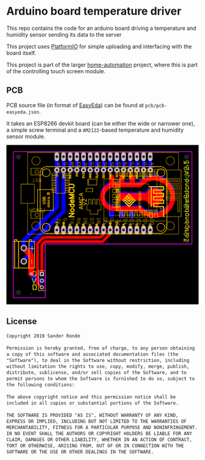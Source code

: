 # Arduino board temperature driver

This repo contains the code for an arduino board driving a temperature and humidity sensor sending its data to the server

This project uses [PlatformIO](https://platformio.org/) for simple uploading and interfacing with the board itself.

This project is part of the larger [home-automation](https://github.com/SanderRonde/home-automation) project, where this is part of the controlling touch screen module.

## PCB

PCB source file (in format of [EasyEda](https://easyeda.com)) can be found at `pcb/pcb-easyeda.json`.

It takes an ESP8266 devkit board (can be either the wide or narrower one), a simple screw terminal and a `AM2122`-based temperature and humidity sensor module.

![PCB](./pcb/pcb.png)

## License

```text
Copyright 2019 Sander Ronde

Permission is hereby granted, free of charge, to any person obtaining a copy of this software and associated documentation files (the "Software"), to deal in the Software without restriction, including without limitation the rights to use, copy, modify, merge, publish, distribute, sublicense, and/or sell copies of the Software, and to permit persons to whom the Software is furnished to do so, subject to the following conditions:

The above copyright notice and this permission notice shall be included in all copies or substantial portions of the Software.

THE SOFTWARE IS PROVIDED "AS IS", WITHOUT WARRANTY OF ANY KIND, EXPRESS OR IMPLIED, INCLUDING BUT NOT LIMITED TO THE WARRANTIES OF MERCHANTABILITY, FITNESS FOR A PARTICULAR PURPOSE AND NONINFRINGEMENT. IN NO EVENT SHALL THE AUTHORS OR COPYRIGHT HOLDERS BE LIABLE FOR ANY CLAIM, DAMAGES OR OTHER LIABILITY, WHETHER IN AN ACTION OF CONTRACT, TORT OR OTHERWISE, ARISING FROM, OUT OF OR IN CONNECTION WITH THE SOFTWARE OR THE USE OR OTHER DEALINGS IN THE SOFTWARE.
```
